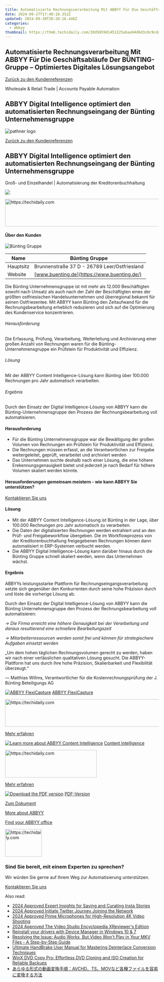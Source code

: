 ```yaml
---
title: Automatisierte Rechnungsverarbeitung Mit ABBYY Für Die Geschäftsabläufe Der BÜNTING-Gruppe – Optimiertes Digitales Lösungsangebot
date: 2024-09-27T17:40:18.352Z
updated: 2024-09-30T20:20:16.446Z
categories:
  - abbyy
thumbnail: https://thmb.techidaily.com/20d5859d1451225abaa94d6d3c8c9cdada02fd525d9a47948cb889f866ae7774.jpg
---
```


## Automatisierte Rechnungsverarbeitung Mit ABBYY Für Die Geschäftsabläufe Der BÜNTING-Gruppe – Optimiertes Digitales Lösungsangebot

[Zurück zu den Kundenreferenzen](https://tools.techidaily.com/abbyy/products/)

Wholesale & Retail Trade | Accounts Payable Automation

## ABBYY Digital Intelligence optimiert den automatisierten Rechnungsein­gang der Bünting Unternehmens­gruppe

![pathner logo](https://content.abbyy.com/-/media/project/abbyy/abbyy/logos-white/de/147339.png?h=40&iar=0&w=120)

[Zurück zu den Kundenreferenzen](https://tools.techidaily.com/abbyy/products/)

## ABBYY Digital Intelligence optimiert den automatisierten Rechnungsein­gang der Bünting Unternehmens­gruppe

Groß- und Einzelhandel | Automatisierung der Kreditorenbuchhaltung 

![](https://static1.abbyy.com/abbyycommedia/31808/01-bunting-cover-556x303.jpg) 

<!-- affiliate ads begin -->
<a href="https://appsumo.8odi.net/c/5597632/2043618/7443" target="_top" id="2043618">
  <img src="//a.impactradius-go.com/display-ad/7443-2043618" border="0" alt="https://techidaily.com" width="728" height="90"/>
</a>
<img height="0" width="0" src="https://appsumo.8odi.net/i/5597632/2043618/7443" style="position:absolute;visibility:hidden;" border="0" />
<!-- affiliate ads end -->

#### Über den Kunden

![Bünting Gruppe](https://static4.abbyy.com/abbyycommedia/31810/01c-bunting-logo-158x52.jpg) 

| Name      | Bünting Gruppe                               |
| --------- | -------------------------------------------- |
| Hauptsitz | Brunnenstraße 37 D - 26789 Leer/Ostfriesland |
| Website   | [www.buenting.de](https://www.buenting.de/)  |

Die Bünting Unternehmensgruppe ist mit mehr als 12.000 Beschäftigten sowohl nach Umsatz als auch nach der Zahl der Beschäftigten eines der größten ostfriesischen Handelsunternehmen und überregional bekannt für seinen Ostfriesentee. Mit ABBYY kann Bünting den Zeitaufwand für die Rechnungsbearbeitung erheblich reduzieren und sich auf die Optimierung des Kundenservice konzentrieren.

###### Herausforderung

Die Erfassung, Prüfung, Verarbeitung, Weiterleitung und Archivierung einer großen Anzahl von Rechnungen waren für die Bünting-Unternehmensgruppe ein Prüfstein für Produktivität und Effizienz. 

###### Lösung

Mit der ABBYY Content Intelligence-Lösung kann Bünting über 100.000 Rechnungen pro Jahr automatisch verarbeiten.

###### Ergebnis

Durch den Einsatz der Digital Intelligence-Lösung von ABBYY kann die Bünting-Unternehmensgruppe den Prozess der Rechnungsbearbeitung voll automatisieren.

#### Herausforderung

* Für die Bünting Unternehmensgruppe war die Bewältigung der großen Volumen von Rechnungen ein Prüfstein für Produktivität und Effizienz.
* Die Rechnungen müssen erfasst, an die Verantwortlichen zur Freigabe weitergeleitet, geprüft, verarbeitet und archiviert werden
* Das Unternehmen suchte deshalb nach einer Lösung, die eine höhere Erekennungsgenauigkeit bietet und jederzeit je nach Bedarf für höhere Volumen skaliert werden könnte.

#### Herausforderungen gemeinsam meistern - wie kann ABBYY Sie unterstützen?  

[Kontaktieren Sie uns](https://tools.techidaily.com/abbyy/products/) 

#### Lösung

* Mit der ABBYY Content Intelligence-Lösung ist Bünting in der Lage, über 100.000 Rechnungen pro Jahr automatisch zu verarbeiten.
* Die Daten der digitalisierten Rechnungen werden extrahiert und an den Prüf- und Freigabeworkflow übergeben. Die im Workflowprozess von der Kreditorenbuchhaltung freigegebenen Rechnungen können dann automatisiert in ERP-Systemen verbucht werden.
* Die ABBYY Digital Intelligence-Lösung kann darüber hinaus durch die Bünting Gruppe schnell skaliert werden, wenn das Unternehmen wächst.

#### Ergebnis

ABBYYs leistungsstarke Plattform für Rechnungseingangsverarbeitung setzte sich gegenüber den Konkurrenten durch seine hohe Präzision durch und löste die vorherige Lösung ab.

Durch den Einsatz der Digital Intelligence-Lösung von ABBYY kann die Bünting Unternehmensgruppe den Prozess der Rechnungsbearbeitung voll automatisieren:

_→ Die Firma erreicht eine höhere Genauigkeit bei der Verarbeitung und daraus resultierend eine schnellere Bearbeitungszeit_

_→ Mitarbeiterressourcen werden somit frei und können für strategischere Aufgaben einsetzt werden_

 „Um dem hohen täglichen Rechnungsvolumen gerecht zu werden, haben wir nach einer verlässlichen qualitativen Lösung gesucht. Die ABBYY-Plattform hat uns durch ihre hohe Präzision, Skalierbarkeit und Flexibilität überzeugt.“

 — Matthias Willms, Verantwortlicher für die Kostenrechnungsprüfung der J. Bünting Beteiligungs AG

[![ABBYY FlexiCapture](https://static2.abbyy.com/abbyycommedia/21380/4-flexicapture.jpg)](https://tools.techidaily.com/abbyy/products/) [ABBYY FlexiCapture](https://tools.techidaily.com/abbyy/products/) 

<!-- affiliate ads begin -->
<a href="https://appsumo.8odi.net/c/5597632/2094429/7443" target="_top" id="2094429">
  <img src="//a.impactradius-go.com/display-ad/7443-2094429" border="0" alt="https://techidaily.com" width="728" height="90"/>
</a>
<img height="0" width="0" src="https://appsumo.8odi.net/i/5597632/2094429/7443" style="position:absolute;visibility:hidden;" border="0" />
<!-- affiliate ads end -->

[Mehr erfahren](https://tools.techidaily.com/abbyy/products/) 

[![Learn more about ABBYY Content Intelligence](https://static2.abbyy.com/abbyycommedia/24337/mailroom_automation_360x162.jpg)](https://tools.techidaily.com/abbyy/products/) [Content Intelligence](https://tools.techidaily.com/abbyy/products/) 

<!-- affiliate ads begin -->
<a href="https://wigfever.sjv.io/c/5597632/2005183/22899" target="_top" id="2005183">
  <img src="//a.impactradius-go.com/display-ad/22899-2005183" border="0" alt="https://techidaily.com" width="300" height="90"/>
</a>
<img height="0" width="0" src="https://wigfever.sjv.io/i/5597632/2005183/22899" style="position:absolute;visibility:hidden;" border="0" />
<!-- affiliate ads end -->

[Mehr erfahren](https://tools.techidaily.com/abbyy/products/) 

[![Download the PDF version](https://static4.abbyy.com/abbyycommedia/31809/01d-bunting-cover-360x162.jpg)](https://static5.abbyy.com/abbyycommedia/31764/buenting-customer-story-de.pdf "PDF-Version") [PDF-Version](https://static5.abbyy.com/abbyycommedia/31764/buenting-customer-story-de.pdf "PDF-Version") 

[Zum Dokument](https://static5.abbyy.com/abbyycommedia/31764/buenting-customer-story-de.pdf "PDF-Version") 

[More about ABBYY](https://tools.techidaily.com/abbyy/products/) 

[Find your ABBYY office](https://tools.techidaily.com/abbyy/products/) 

<!-- affiliate ads begin -->
<a href="https://aligracehair.sjv.io/c/5597632/2135393/19272" target="_top" id="2135393">
  <img src="//a.impactradius-go.com/display-ad/19272-2135393" border="0" alt="https://techidaily.com" width="120" height="90"/>
</a>
<img height="0" width="0" src="https://aligracehair.sjv.io/i/5597632/2135393/19272" style="position:absolute;visibility:hidden;" border="0" />
<!-- affiliate ads end -->

### Sind Sie bereit, mit einem Experten zu sprechen?

Wir würden Sie gerne auf Ihrem Weg zur Automatisierung unterstützen.

[Kontaktieren Sie uns](https://tools.techidaily.com/abbyy/products/)

<ins class="adsbygoogle"
     style="display:block"
     data-ad-format="autorelaxed"
     data-ad-client="ca-pub-7571918770474297"
     data-ad-slot="1223367746"></ins>

<ins class="adsbygoogle"
     style="display:block"
     data-ad-client="ca-pub-7571918770474297"
     data-ad-slot="8358498916"
     data-ad-format="auto"
     data-full-width-responsive="true"></ins>

<span class="atpl-alsoreadstyle">Also read:</span>
<div><ul>
<li><a href="https://instagram-videos.techidaily.com/2024-approved-expert-insights-for-saving-and-curating-insta-stories/"><u>2024 Approved Expert Insights for Saving and Curating Insta Stories</u></a></li>
<li><a href="https://twitter-videos.techidaily.com/2024-approved-initiate-twitter-journey-joining-the-network/"><u>2024 Approved Initiate Twitter Journey Joining the Network</u></a></li>
<li><a href="https://fox-http.techidaily.com/2024-approved-prime-microphones-for-high-resolution-4k-video-shooting/"><u>2024 Approved Prime Microphones for High-Resolution 4K Video Shooting</u></a></li>
<li><a href="https://some-approaches.techidaily.com/2024-approved-the-video-studio-encyclopedia-xreviewers-edition/"><u>2024 Approved The Video Studio Encyclopedia XReviewer's Edition</u></a></li>
<li><a href="https://review-topics.techidaily.com/reinstall-your-drivers-with-device-manager-in-windows-10-and-7-by-drivereasy-guide/"><u>Reinstall your drivers with Device Manager in Windows 10 & 7</u></a></li>
<li><a href="https://discover-alternatives.techidaily.com/resolving-the-issue-audio-works-but-video-wont-play-in-your-mkv-files-a-step-by-step-guide/"><u>Resolving the Issue: Audio Works, But Video Won't Play in Your MKV Files - A Step-by-Step Guide</u></a></li>
<li><a href="https://discover-alternatives.techidaily.com/ultimate-handbrake-user-manual-for-mastering-deinterlace-conversion-techniques/"><u>Ultimate HandBrake User Manual for Mastering Deinterlace Conversion Techniques</u></a></li>
<li><a href="https://discover-alternatives.techidaily.com/winx-dvd-copy-pro-effortless-dvd-cloning-and-iso-creation-for-reliable-backups/"><u>WinX DVD Copy Pro: Effortless DVD Cloning and ISO Creation for Reliable Backups</u></a></li>
<li><a href="https://discover-alternatives.techidaily.com/avchdtsmov/"><u>あらゆる形式の動画変換手順：AVCHD、TS、MOVなど各種ファイルを容易に変換する方法</u></a></li>
</ul></div>

